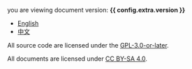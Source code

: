 you are viewing document version: **{{ config.extra.version }}**

- [English](./en/introduction.md)
- [中文](./zh/简介.md)

All source code are licensed under the [GPL-3.0-or-later](https://github.com/sci-hub-p2p/sci-hub-p2p/blob/master/license.txt).

All documents are licensed under [CC BY-SA 4.0](https://creativecommons.org/licenses/by-sa/4.0/deed.en).
